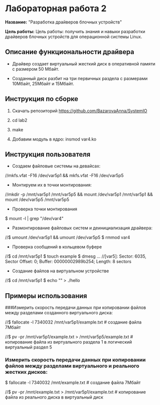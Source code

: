 # Лабораторная работа 2

**Название:** "Разработка драйверов блочных устройств"

**Цель работы:** Цель работы: получить знания и навыки разработки драйверов блочных устройств для операционной системы Linux. 
 
## Описание функциональности драйвера

* Драйвер создает виртуальный жесткий диск в оперативной  памяти с размером 50 Мбайт. 

* Созданный диск разбит на три первичных раздела с размерами 10Мбайт, 25Мбайт и  15Мбайт.

## Инструкция по сборке

1. Скачать репозиторий https://github.com/BazarovaAnna/SystemIO

2. cd lab2

3. make

4. Добавим модуль в ядро: insmod var4.ko

## Инструкция пользователя

* Создаем файловые системы на девайсах:
 
//mkfs.vfat -F16 /dev/var5p1 && mkfs.vfat -F16 /dev/var5p5

* Монтируем их в точки монтирования:

//mkdir -p /mnt/var5p1 /mnt/var5p5 && mount /dev/var5p1 /mnt/var5p1 && mount /dev/var5p5 /mnt/var5p5

* Проверка точки монтирования

$ mount -l | grep "/dev/var4"

* Размонтирование файловых систем и деинициализация драйвера:

//$ umount /dev/var5p1 && umount /dev/var5p5
$ rmmod var4

* Проверка сообщений в кольцевом буфере

//$ cd /mnt/var5p1
$ touch example
$ dmesg
...
//[var5]: Sector: 6035, Sector Offset: 0; Buffer: 00000002989b254; Length: 8 sectors

* Создание файлов на виртуальном устройстве

//$ cd /mnt/var5p1
$ echo "<Message>" > ./hello

## Примеры использования

###Измерить скорость передачи данных при копировании файлов между разделами созданного виртуального диска:

//$ fallocate -l 7340032 /mnt/var5p1/example.txt              # создание файла 7Мбайт

//$ pv -pr /mnt/var5p1/example.txt > /mnt/var5p5/example.txt  # копирование файла из виртуального раздела 1 в логический виртуальный раздел 5

### Измерить скорость передачи данных при копировании файлов между разделами виртуального и реального жестких дисков:

$ fallocate -l 7340032 /mnt/example.txt              # создание файла 7Мбайт

//$ pv -pr /mnt/example.txt > /mnt/var5p1/example.txt  # копирование файла из реального диска в виртуальный диск